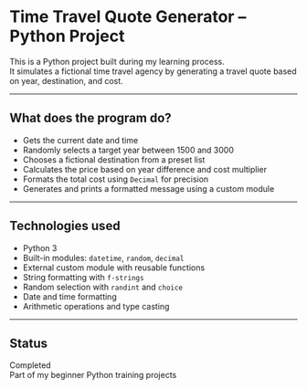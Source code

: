 # Time Travel Quote Generator – Python Project

This is a Python project built during my learning process.  
It simulates a fictional time travel agency by generating a travel quote based on year, destination, and cost.

---

## What does the program do?

* Gets the current date and time  
* Randomly selects a target year between 1500 and 3000  
* Chooses a fictional destination from a preset list  
* Calculates the price based on year difference and cost multiplier  
* Formats the total cost using `Decimal` for precision  
* Generates and prints a formatted message using a custom module  

---

## Technologies used

* Python 3  
* Built-in modules: `datetime`, `random`, `decimal`  
* External custom module with reusable functions  
* String formatting with `f-strings`  
* Random selection with `randint` and `choice`  
* Date and time formatting  
* Arithmetic operations and type casting  

---

## Status

Completed  
Part of my beginner Python training projects
